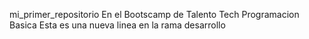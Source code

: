 mi_primer_repositorio
En el Bootscamp de Talento Tech Programacion Basica
Esta es una nueva linea en la rama desarrollo
